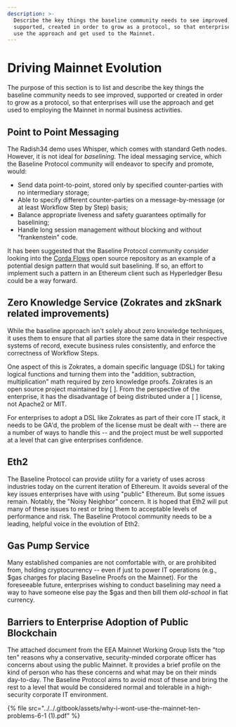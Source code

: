 ```yaml
---
description: >-
  Describe the key things the baseline community needs to see improved,
  supported, created in order to grow as a protocol, so that enterprises will
  use the approach and get used to the Mainnet.
---
```


# Driving Mainnet Evolution

The purpose of this section is to list and describe the key things the baseline community needs to see improved, supported or created in order to grow as a protocol, so that enterprises will use the approach and get used to employing the Mainnet in normal business activities.

## Point to Point Messaging

The Radish34 demo uses Whisper, which comes with standard Geth nodes. However, it is not ideal for _baselining_. The ideal messaging service, which the Baseline Protocol community will endeavor to specify and promote, would:

* Send data point-to-point, stored only by specified counter-parties with no intermediary storage; 
* Able to specify different counter-parties on a message-by-message \(or at least Workflow Step by Step\) basis; 
* Balance appropriate liveness and safety guarantees optimally for baselining; 
* Handle long session management without blocking and without "frankenstein" code.

It has been suggested that the Baseline Protocol community consider looking into the [Corda Flows](https://github.com/corda/corda) open source repository as an example of a potential design pattern that would suit baselining. If so, an effort to implement such a pattern in an Ethereum client such as Hyperledger Besu could be a way forward.

## Zero Knowledge Service \(Zokrates and zkSnark related improvements\)

While the baseline approach isn't solely about zero knowledge techniques, it uses them to ensure that all parties store the same data in their respective systems of record, execute business rules consistently, and enforce the correctness of Workflow Steps.

One aspect of this is Zokrates, a domain specific language \(DSL\) for taking logical functions and turning them into the "addition, subtraction, multiplication" math required by zero knowledge proofs. Zokrates is an open source project maintained by \[ \]. From the perspective of the enterprise, it has the disadvantage of being distributed under a \[ \] license, not Apache2 or MIT.

For enterprises to adopt a DSL like Zokrates as part of their core IT stack, it needs to be GA'd, the problem of the license must be dealt with -- there are a number of ways to handle this -- and the project must be well supported at a level that can give enterprises confidence.

## Eth2

The Baseline Protocol can provide utility for a variety of uses across industries today on the current iteration of Ethereum. It avoids several of the key issues enterprises have with using "public" Ethereum. But some issues remain. Notably, the "Noisy Neighbor" concern. It is hoped that Eth2 will put many of these issues to rest or bring them to acceptable levels of performance and risk. The Baseline Protocol community needs to be a leading, helpful voice in the evolution of Eth2.

## Gas Pump Service

Many established companies are not comfortable with, or are prohibited from, holding cryptocurrency -- even if just to power IT operations \(e.g., $gas charges for placing Baseline Proofs on the Mainnet\). For the foreseeable future, enterprises wishing to conduct baselining may need a way to have someone else pay the $gas and then bill them _old-school_ in fiat currency.

## Barriers to Enterprise Adoption of Public Blockchain

The attached document from the EEA Mainnet Working Group lists the "top ten" reasons why a conservative, security-minded corporate officer has concerns about using the public Mainnet. It provides a brief profile on the kind of person who has these concerns and what may be on their minds day-to-day. The Baseline Protocol aims to avoid most of these and bring the rest to a level that would be considered normal and tolerable in a high-security corporate IT environment.

{% file src="../../.gitbook/assets/why-i-wont-use-the-mainnet-ten-problems-6-1 \(1\).pdf" %}

